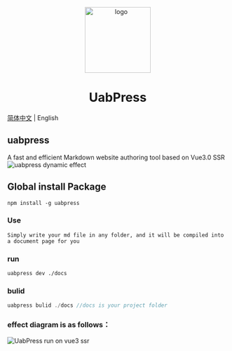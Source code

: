 <p align="center">
  <a href="https://github.com/uabjs/uabpress" target="_blank">
    <img width="150" src="https://avatars1.githubusercontent.com/u/73016681?s=200&v=4" alt="logo">
  </a>
</p>

<div align="center">
<h1>UabPress</h1>
</div>

[简体中文](https://github.com/uabjs/uabpress) | English

## uabpress
A fast and efficient Markdown website authoring tool based on Vue3.0 SSR
![uabpress dynamic effect](https://img-blog.csdnimg.cn/20201206225626894.gif)

## Global install Package
```
npm install -g uabpress
```

### Use
```
Simply write your md file in any folder, and it will be compiled into a document page for you
```

### run
```
uabpress dev ./docs
```

### bulid
```js
uabpress bulid ./docs //docs is your project folder
```

### effect diagram is as follows：
![UabPress run on vue3 ssr](https://img-blog.csdnimg.cn/20201206234140347.png?x-oss-process=image/watermark,type_ZmFuZ3poZW5naGVpdGk,shadow_10,text_aHR0cHM6Ly9ibG9nLmNzZG4ubmV0L3FxXzQxNjE0OTI4,size_16,color_FFFFFF,t_70)